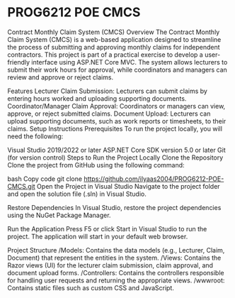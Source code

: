 # PROG6212 POE CMCS
Contract Monthly Claim System (CMCS)
Overview
The Contract Monthly Claim System (CMCS) is a web-based application designed to streamline the process of submitting and approving monthly claims for independent contractors. This project is part of a practical exercise to develop a user-friendly interface using ASP.NET Core MVC. The system allows lecturers to submit their work hours for approval, while coordinators and managers can review and approve or reject claims.

Features
Lecturer Claim Submission: Lecturers can submit claims by entering hours worked and uploading supporting documents.
Coordinator/Manager Claim Approval: Coordinators or managers can view, approve, or reject submitted claims.
Document Upload: Lecturers can upload supporting documents, such as work reports or timesheets, to their claims.
Setup Instructions
Prerequisites
To run the project locally, you will need the following:

Visual Studio 2019/2022 or later
ASP.NET Core SDK version 5.0 or later
Git (for version control)
Steps to Run the Project Locally
Clone the Repository Clone the project from GitHub using the following command:

bash
Copy code
git clone https://github.com/ilyaas2004/PROG6212-POE-CMCS.git
Open the Project in Visual Studio Navigate to the project folder and open the solution file (.sln) in Visual Studio.

Restore Dependencies In Visual Studio, restore the project dependencies using the NuGet Package Manager.

Run the Application Press F5 or click Start in Visual Studio to run the project. The application will start in your default web browser.

Project Structure
/Models: Contains the data models (e.g., Lecturer, Claim, Document) that represent the entities in the system.
/Views: Contains the Razor views (UI) for the lecturer claim submission, claim approval, and document upload forms.
/Controllers: Contains the controllers responsible for handling user requests and returning the appropriate views.
/wwwroot: Contains static files such as custom CSS and JavaScript.
